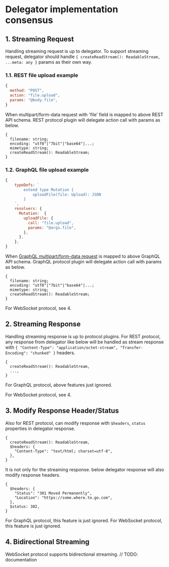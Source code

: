 # Delegator implementation consensus

## 1. Streaming Request

Handling streaming request is up to delegator. To support streaming request, delegator should handle `{ createReadStream(): ReadableStream, ...meta: any }` params as their own way.

### 1.1. REST file upload example

```javascript
{
  method: "POST",
  action: "file.upload",
  params: "@body.file",
}
```

When multipart/form-data request with 'file' field is mapped to above REST API schema. REST protocol plugin will delegate action call with params as below.

```text
{
  filename: string;
  encoding: "utf8"|"7bit"|"base64"|...;
  mimetype: string;
  createReadStream(): ReadableStream;
}
```

### 1.2. GraphQL file upload example

```javascript
{
    typeDefs: `
        extend type Mutation {
            uploadFile(file: Upload): JSON
        }
    `,
    resolvers: {
      Mutation:  {
        uploadFile: {
          call: "file.upload", 
          params: "@args.file",
        },
      },
    },
}
```

When [GraphQL multipart/form-data request](https://github.com/jaydenseric/graphql-multipart-request-spec#graphql-multipart-request-specification) is mapped to above GraphQL API schema. GraphQL protocol plugin will delegate action call with params as below.

```text
{
  filename: string;
  encoding: "utf8"|"7bit"|"base64"|...;
  mimetype: string;
  createReadStream(): ReadableStream;
}
```

For WebSocket protocol, see 4.

## 2. Streaming Response

Handling streaming response is up to protocol plugins. For REST protocol, any response from delegator like below will be handled as stream response with `{ "Content-Type": "application/octet-stream", "Transfer-Encoding": "chunked" }` headers.

```text
{
  createReadStream(): ReadableStream,
  ...,
}
```

For GraphQL protocol, above features just ignored.

For WebSocket protocol, see 4.

## 3. Modify Response Header/Status

Also for REST protocol, can modify response with `$headers`, `status` properties in delegator response.

```text
{
  createReadStream(): ReadableStream,
  $headers: {
    "Content-Type": "text/html; charset=utf-8",
  },
}
```

It is not only for the streaming response. below delegator response will also modify response headers.

```text
{
  $headers: {
    "Status": "301 Moved Permanently",
    "Location": "https://some.where.to.go.com",
  },
  $status: 302,
}
```

For GraphQL protocol, this feature is just ignored. For WebSocket protocol, this feature is just ignored.

## 4. Bidirectional Streaming

WebSocket protocol supports bidirectional streaming. // TODO: documentation

